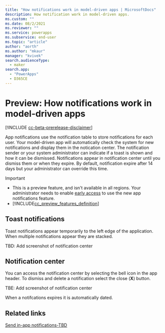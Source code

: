 ```yaml
---
title: "How notifications work in model-driven apps | MicrosoftDocs"
description: How notification work in model-driven apps.
ms.custom: ""
ms.date: 08/2/2021
ms.reviewer: ""
ms.service: powerapps
ms.subservice: end-user
ms.topic: "article"
author: "aorth"
ms.author: "mkaur"
manager: "kvivek"
search.audienceType: 
  - maker
search.app: 
  - "PowerApps"
  - D365CE
---
```


# Preview: How notifications work in model-driven apps 

[!INCLUDE [cc-beta-prerelease-disclaimer](../includes/cc-beta-prerelease-disclaimer.md)]

App notifications use the notification table to store notifications for each user. Your model-driven app will automatically check the system for new notifications and display them in the notication center. The notification sender or your system administrator can indicate if a toast is shown and how it can be dismissed. Notifications appear in notification center until you dismiss them or when they expire. By default, notification expire after 14 days but your administrator can override this time.

  > [!IMPORTANT]
  > - This is a preview feature, and isn't available in all regions. Your administrator needs to enable [early access](/power-platform/admin/opt-in-early-access-updates) to use the new app notifications feature.
  > - [!INCLUDE[cc_preview_features_definition](../includes/cc-preview-features-definition.md)]


## Toast notifications
Toast notifications appear temporarily to the left edge of the application. When multiple notifications appear they are stacked.

TBD: Add screenshot of notification center

## Notification center

You can access the notification center by selecting the bell icon in the app header. To dismiss and delete a notification select the close (**X**) button.

TBE: Add screenshot of notification center

When a notifcations expires it is automatically dated. 

## Related links

[Send in-app notifications-TBD](../maker/model-driven-apps/send-in-app-notifications.md)

